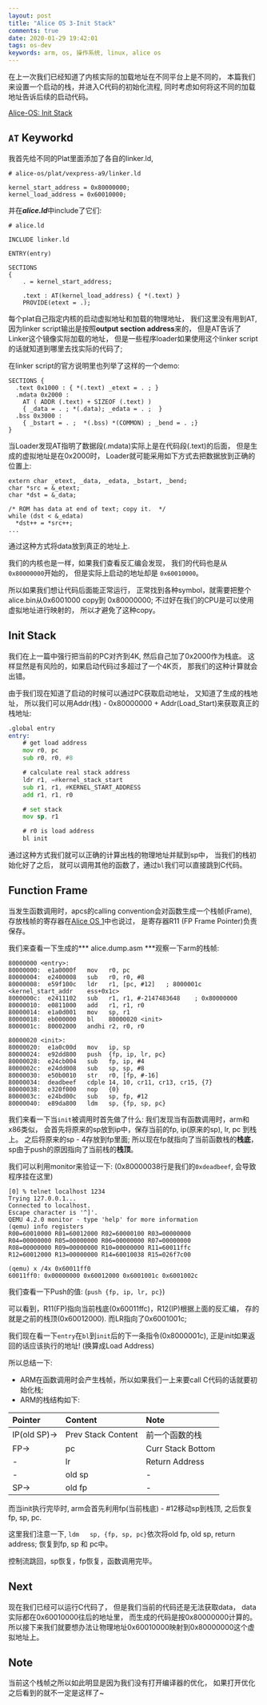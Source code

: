 ```yaml
---
layout: post
title: "Alice OS 3-Init Stack"
comments: true
date: 2020-01-29 19:42:01
tags: os-dev
keywords: arm, os, 操作系统, linux, alice os
---
```


在上一次我们已经知道了内核实际的加载地址在不同平台上是不同的，
本篇我们来设置一个启动的栈，并进入C代码的初始化流程,
同时考虑如何将这不同的加载地址告诉后续的启动代码。

[Alice-OS: Init Stack][0]

<!-- more -->

## `AT` Keyworkd

我首先给不同的Plat里面添加了各自的linker.ld,

```
# alice-os/plat/vexpress-a9/linker.ld

kernel_start_address = 0x80000000;
kernel_load_address = 0x60010000;
```

并在***alice.ld***中include了它们:

```
# alice.ld

INCLUDE linker.ld

ENTRY(entry)

SECTIONS
{
	. = kernel_start_address;

	.text : AT(kernel_load_address) { *(.text) }
	PROVIDE(etext = .);
```

每个plat自己指定内核的启动虚拟地址和加载的物理地址，
我们这里没有用到AT, 因为linker script输出是按照**output section address**来的，
但是AT告诉了Linker这个镜像实际加载的地址，
但是一些程序loader如果使用这个linker script的话就知道到哪里去找实际的代码了;

在linker script的官方说明里也列举了这样的一个demo:

```linker demo script https://sourceware.org/binutils/docs-2.33.1/ld/Output-Section-LMA.html
SECTIONS {
  .text 0x1000 : { *(.text) _etext = . ; }
  .mdata 0x2000 :
    AT ( ADDR (.text) + SIZEOF (.text) )
    { _data = . ; *(.data); _edata = . ;  }
  .bss 0x3000 :
    { _bstart = . ;  *(.bss) *(COMMON) ; _bend = . ;}
}
```

当Loader发现AT指明了数据段(.mdata)实际上是在代码段(.text)的后面，
但是生成的虚拟地址是在0x2000时，
Loader就可能采用如下方式去把数据放到正确的位置上:

```
extern char _etext, _data, _edata, _bstart, _bend;
char *src = &_etext;
char *dst = &_data;

/* ROM has data at end of text; copy it.  */
while (dst < &_edata)
  *dst++ = *src++;
...
```

通过这种方式将data放到真正的地址上.

我们的内核也是一样，如果我们查看反汇编会发现，
我们的代码也是从`0x80000000`开始的，
但是实际上启动的地址却是 `0x60010000`。

所以如果我们想让代码后面能正常运行，
正常找到各种symbol，就需要把整个alice.bin从0x6001000 copy到 0x80000000;
不过好在我们的CPU是可以使用虚拟地址进行映射的，
所以才避免了这种copy。

## Init Stack

我们在上一篇中强行把当前的PC对齐到4K,
然后自己加了0x2000作为栈底。
这样显然是有风险的，如果启动代码过多超过了一个4K页，
那我们的这种计算就会出错。

由于我们现在知道了启动的时候可以通过PC获取启动地址，
又知道了生成的栈地址，
所以我们可以用Addr(栈) - 0x80000000 + Addr(Load\_Start)来获取真正的栈地址:

```asm
.global entry
entry:
    # get load address
    mov r0, pc
    sub r0, r0, #8

    # calculate real stack address
    ldr r1, =#kernel_stack_start
    sub r1, r1, #KERNEL_START_ADDRESS
    add r1, r1, r0

    # set stack
    mov sp, r1

    # r0 is load address
    bl init
```

通过这种方式我们就可以正确的计算出栈的物理地址并赋到sp中，
当我们的栈初始化好了之后，
就可以调用其他的函数了，通过`bl`我们可以直接跳到C代码。

## Function Frame

当发生函数调用时，apcs的calling convention会对函数生成一个栈帧(Frame),
存放栈帧的寄存器在[Alice OS 1][1]中也说过，
是寄存器R11 (FP Frame Pointer)负责保存。

我们来查看一下生成的*** alice.dump.asm ***观察一下arm的栈帧:

    80000000 <entry>:
    80000000:  e1a0000f   mov   r0, pc
    80000004:  e2400008   sub   r0, r0, #8
    80000008:  e59f100c   ldr   r1, [pc, #12]   ; 8000001c <kernel_start_addr    ess+0x1c>
    8000000c:  e2411102   sub   r1, r1, #-2147483648    ; 0x80000000
    80000010:  e0811000   add   r1, r1, r0
    80000014:  e1a0d001   mov   sp, r1
    80000018:  eb000000   bl    80000020 <init>
    8000001c:  80002000   andhi r2, r0, r0

    80000020 <init>:
    80000020:  e1a0c00d   mov   ip, sp
    80000024:  e92dd800   push  {fp, ip, lr, pc}
    80000028:  e24cb004   sub   fp, ip, #4
    8000002c:  e24dd008   sub   sp, sp, #8
    80000030:  e50b0010   str   r0, [fp, #-16]
    80000034:  deadbeef   cdple 14, 10, cr11, cr13, cr15, {7}
    80000038:  e320f000   nop   {0}
    8000003c:  e24bd00c   sub   sp, fp, #12
    80000040:  e89da800   ldm   sp, {fp, sp, pc}

我们来看一下当`init`被调用时首先做了什么:
我们发现当有函数调用时，arm和x86类似，
会首先将原来的sp放到ip中，保存当前的fp, ip(原来的sp), lr, pc 到栈上。
之后将原来的sp - 4存放到fp里面;
所以现在fp就指向了当前函数栈的**栈底**，
sp由于push的原因指向了当前栈的**栈顶**。

我们可以利用monitor来验证一下: (0x80000038行是我们的`0xdeadbeef`,
会导致程序挂在这里)

    [0] % telnet localhost 1234
    Trying 127.0.0.1...
    Connected to localhost.
    Escape character is '^]'.
    QEMU 4.2.0 monitor - type 'help' for more information
    (qemu) info registers
    R00=60010000 R01=60012000 R02=60000100 R03=00000000
    R04=00000000 R05=00000000 R06=00000000 R07=00000000
    R08=00000000 R09=00000000 R10=00000000 R11=60011ffc
    R12=60012000 R13=00000000 R14=60010038 R15=026f7c00

    (qemu) x /4x 0x60011ff0
    60011ff0: 0x00000000 0x60012000 0x6001001c 0x6001002c

我们查看一下Push的值: (`push {fp, ip, lr, pc}`)

可以看到，R11(FP)指向当前栈底(0x60011ffc)，R12(IP)根据上面的反汇编，
存的就是之前的栈顶(0x60012000). 而LR指向了0x6001001c;

我们现在看一下`entry`在`bl`到`init`后的下一条指令(0x8000001c),
正是init如果返回的话应该执行的地址! (换算成Load Address)

所以总结一下:

- ARM在函数调用时会产生栈帧，所以如果我们一上来要call C代码的话就要初始化栈;
- ARM的栈结构如下:

|Pointer|Content|Note|
|:---|:---|:---|
|IP(old SP)->|Prev Stack Content|前一个函数的栈|
|FP->|pc|Curr Stack Bottom|
|-|lr|Return Address|
|-|old sp|-|
|SP->|old fp|-|

而当init执行完毕时, 
arm会首先利用fp(当前栈底) - #12移动sp到栈顶,
之后恢复fp, sp, pc.

这里我们注意一下,
`ldm   sp, {fp, sp, pc}`依次将old fp, old sp, 
return address; 恢复到fp, sp 和 pc中。

控制流跳回，sp恢复，fp恢复，函数调用完毕。

## Next

现在我们已经可以运行C代码了，
但是我们当前的代码还是无法获取data，
data实际都在0x60010000往后的地址里，
而生成的代码是按0x80000000计算的。
所以接下来我们就要想办法让物理地址0x60010000映射到0x80000000这个虚拟地址上。 

## Note

当前这个栈帧之所以如此明显是因为我们没有打开编译器的优化，
如果打开优化之后看到的就不一定是这样了~


[0]: https://github.com/SilentAlice/alice-os/tree/45c2f3581eca85d7a15261ea335dc106cffa8cd1
[1]: http://silentming.net/blog/2020/01/28/alice-1-first-commit/
